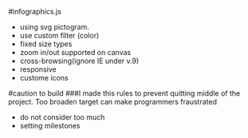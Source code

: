 #infographics.js
  - using svg pictogram.
  - use custom filter (color)
  - fixed size types
  - zoom in/out supported on canvas
  - cross-browsing(ignore IE under v.9)
  - responsive
  - custome icons

#caution to build
###I made this rules to prevent quitting middle of the project. Too broaden target can make programmers fraustrated
  - do not consider too much 
  - setting milestones
